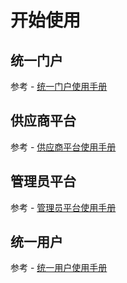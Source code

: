 # 开始使用


## 统一门户
参考 - [统一门户使用手册](./unified_portal.md)

## 供应商平台
参考 - [供应商平台使用手册](./supplier_platform.md)

## 管理员平台
参考 - [管理员平台使用手册](./admin_platform.md)

## 统一用户
参考 - [统一用户使用手册](./unified_user.md)
